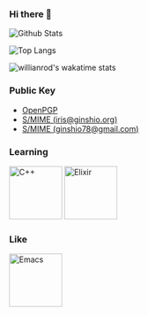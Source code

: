 ### Hi there 👋

<!--
**GinShio/GinShio** is a ✨ _special_ ✨ repository because its `README.md` (this file) appears on your GitHub profile.

Here are some ideas to get you started:

- 🔭 I’m currently working on ...
- 🌱 I’m currently learning ...
- 👯 I’m looking to collaborate on ...
- 🤔 I’m looking for help with ...
- 💬 Ask me about ...
- 📫 How to reach me: ...
- 😄 Pronouns: ...
- ⚡ Fun fact: ...
-->

![Github Stats](https://github-readme-stats.vercel.app/api?username=GinShio&show_icons=true&theme=synthwave&count_private=true)

![Top Langs](https://github-readme-stats.vercel.app/api/top-langs/?username=GinShio&layout=compact&hide=html,javascript,css)

![willianrod's wakatime stats](https://github-readme-stats.vercel.app/api/wakatime?username=GinShio)



### Public Key

  - [OpenPGP](pgp_public_key)
  - [S/MIME (iris@ginshio.org)](iris_smime_public_key)
  - [S/MIME (ginshio78@gmail.com)](gmail_smime_public_key)



### Learning

<img height="96" src="https://upload.wikimedia.org/wikipedia/commons/1/18/ISO_C%2B%2B_Logo.svg" title="C++" />
<img height="96" src="https://upload.wikimedia.org/wikipedia/commons/9/92/Official_Elixir_logo.png" title="Elixir" />



### Like

<img height="96" src="https://upload.wikimedia.org/wikipedia/commons/0/08/EmacsIcon.svg" title="Emacs" />
